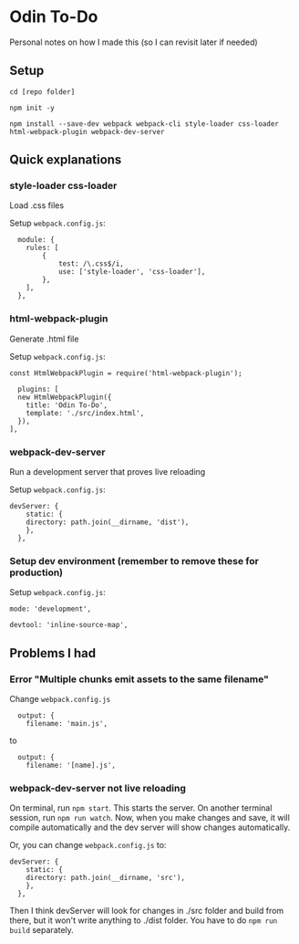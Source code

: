 Odin To-Do
===

Personal notes on how I made this (so I can revisit later if needed)

Setup
---
`cd [repo folder]`

`npm init -y`

`npm install --save-dev webpack webpack-cli style-loader css-loader html-webpack-plugin webpack-dev-server`

## Quick explanations

### style-loader css-loader

Load .css files

Setup `webpack.config.js`:
```
  module: {
    rules: [
        {
            test: /\.css$/i,
            use: ['style-loader', 'css-loader'],
        },
    ],
  },
```


### html-webpack-plugin

Generate .html file

Setup `webpack.config.js`:

```
const HtmlWebpackPlugin = require('html-webpack-plugin');
```
```
  plugins: [
  new HtmlWebpackPlugin({
    title: 'Odin To-Do',
    template: './src/index.html',
  }),
],
```

### webpack-dev-server

Run a development server that proves live reloading

Setup `webpack.config.js`:

```
devServer: {
    static: {
    directory: path.join(__dirname, 'dist'),
    },
  },
```

### Setup dev environment (remember to remove these for production)
Setup `webpack.config.js`:
```
mode: 'development',
```
```
devtool: 'inline-source-map',
```


## Problems I had

### Error "Multiple chunks emit assets to the same filename"

Change `webpack.config.js`
```
  output: {
    filename: 'main.js',
```
to
```
  output: {
    filename: '[name].js',
```

### webpack-dev-server not live reloading

On terminal, run `npm start`. This starts the server.
On another terminal session, run `npm run watch`. Now, when you make changes and save, it will compile automatically and the dev server will show changes automatically. 

Or, you can change `webpack.config.js` to:
```
devServer: {
    static: {
    directory: path.join(__dirname, 'src'),
    },
  },
```
Then I think devServer will look for changes in ./src folder and build from there, but it won't write anything to ./dist folder. You have to do `npm run build` separately.
